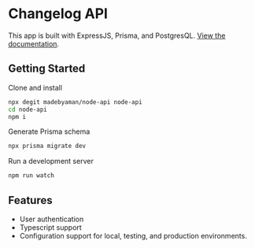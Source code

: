 # Changelog API

This app is built with ExpressJS, Prisma, and PostgresQL. [View the documentation](https://documenter.getpostman.com/view/24584839/2s8YsnYcPc).

## Getting Started

Clone and install

```sh
npx degit madebyaman/node-api node-api
cd node-api
npm i
```

Generate Prisma schema

```sh
npx prisma migrate dev
```

Run a development server

```sh
npm run watch
```

## Features

- User authentication
- Typescript support
- Configuration support for local, testing, and production environments.
